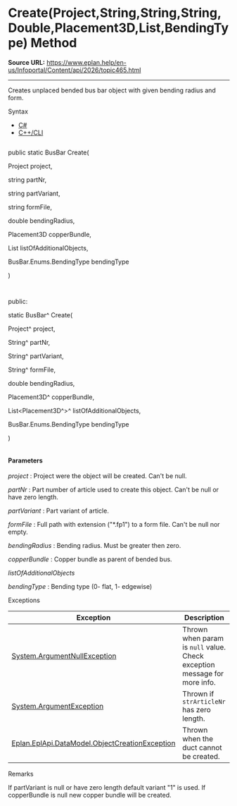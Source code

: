 # Create(Project,String,String,String,Double,Placement3D,List<Placement3D>,BendingType) Method

**Source URL:** https://www.eplan.help/en-us/Infoportal/Content/api/2026/topic465.html

---

Creates unplaced bended bus bar object with given bending radius and form.

Syntax

- [C#](#i-syntax-CS)
- [C++/CLI](#i-syntax-CPP2005)

```
```
public static BusBar Create( 

   Project project,

   string partNr,

   string partVariant,

   string formFile,

   double bendingRadius,

   Placement3D copperBundle,

   List<Placement3D> listOfAdditionalObjects,

   BusBar.Enums.BendingType bendingType

)
```
```

```
```
public:

static BusBar^ Create( 

   Project^ project,

   String^ partNr,

   String^ partVariant,

   String^ formFile,

   double bendingRadius,

   Placement3D^ copperBundle,

   List<Placement3D^>^ listOfAdditionalObjects,

   BusBar.Enums.BendingType bendingType

)
```
```

#### Parameters

*project*
:   Project were the object will be created. Can't be null.

*partNr*
:   Part number of article used to create this object. Can't be null or have zero length.

*partVariant*
:   Part variant of article.

*formFile*
:   Full path with extension ("\*.fp1") to a form file. Can't be null nor empty.

*bendingRadius*
:   Bending radius. Must be greater then zero.

*copperBundle*
:   Copper bundle as parent of bended bus.

*listOfAdditionalObjects*


*bendingType*
:   Bending type (0- flat, 1- edgewise)

Exceptions

| Exception | Description |
| --- | --- |
| [System.ArgumentNullException](#) | Thrown when param is `null` value. Check exception message for more info. |
| [System.ArgumentException](#) | Thrown if `strArticleNr` has zero length. |
| [Eplan.EplApi.DataModel.ObjectCreationException](Eplan.EplApi.DataModelu~Eplan.EplApi.DataModel.ObjectCreationException.html) | Thrown when the duct cannot be created. |

Remarks

If partVariant is null or have zero length default variant "1" is used. If copperBundle is null new copper bundle will be created.
